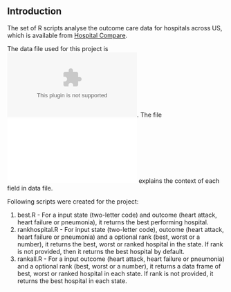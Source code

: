 ## Introduction

The set of R scripts analyse the outcome care data for hospitals across US, which is available from [Hospital Compare](https://data.medicare.gov/data/hospital-compare).

The data file used for this project is ![outcome-of-care-measures.csv](outcome-of-care-measures.csv). The file ![Hospital_Revised_Flatfiles.pdf](Hospital_Revised_Flatfiles.pdf) explains the context of each field in data file.

Following scripts were created for the project:
<ol>
<li>best.R - For a input state (two-letter code) and outcome (heart attack, heart failure or pneumonia), it returns the best performing hospital.</li>
<li>rankhospital.R - For input state (two-letter code), outcome (heart attack, heart failure or pneumonia) and a optional rank (best, worst or a number), it returns the best, worst or ranked hospital in the state. If rank is not provided, then it returns the best hospital by default.</li>
<li>rankall.R - For a input outcome (heart attack, heart failure or pneumonia) and a optional rank (best, worst or a number), it returns a data frame of best, worst or ranked hospital in each state. If rank is not provided, it returns the best hospital in each state.</li>
</ol>


